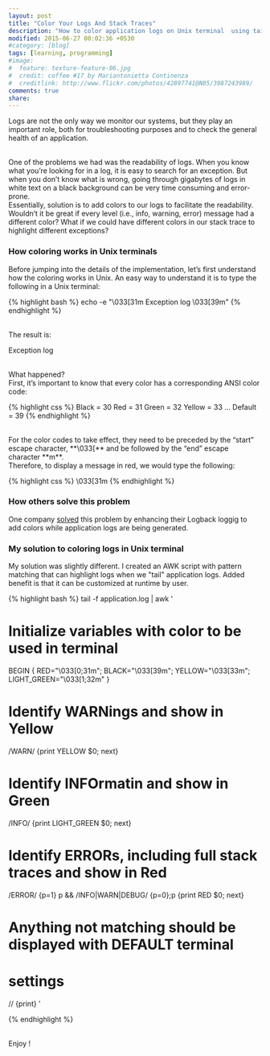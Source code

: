 ```yaml
---
layout: post
title: "Color Your Logs And Stack Traces"
description: "How to color application logs on Unix terminal  using tail and AWK"
modified: 2015-06-27 00:02:36 +0530
#category: [blog]
tags: [learning, programming]
#image:
#  feature: texture-feature-06.jpg
#  credit: coffee #17 by Mariantonietta Continenza
#  creditlink: http://www.flickr.com/photos/42897741@N05/3987243989/
comments: true
share: 
---
```


Logs are not the only way we monitor our systems, but they play an important role, both for troubleshooting purposes and to check the general health of an application.

<br/>
One of the problems we had was the readability of logs. When you know what you’re looking for in a log, it is easy to search for an exception. But when you don’t know what is wrong, going through gigabytes of logs in white text on a black background can be very time consuming and error-prone.

<br/>
Essentially, solution is to add colors to our logs to facilitate the readability.   Wouldn’t it be great if every level (i.e., info, warning, error) message had a different color? What if we could have different colors in our stack trace to highlight different exceptions?

### How coloring works in Unix terminals

Before jumping into the details of the implementation, let’s first understand how the coloring works in Unix. An easy way to understand it is to type the following in a Unix terminal:

{% highlight bash %}
echo -e "\033[31m  Exception log  \033[39m"
{% endhighlight %}

<br/>
The result is:

Exception log

<br/>
What happened?

<br/>
First, it’s important to know that every color has a corresponding ANSI color code:

{% highlight css %}
Black = 30
Red = 31
Green = 32
Yellow = 33
…
Default = 39
{% endhighlight %}

<br/>
For the color codes to take effect, they need to be preceded by the “start” escape character, **\033[** and be followed by the “end” escape character **m**.

<br/>
Therefore, to display a message in red, we would type the following:

{% highlight css %}
\033[31m
{% endhighlight %}

### How others solve this problem
One company [solved] this problem by enhancing their Logback loggig to add colors while application logs are being generated.

### My solution to coloring logs in Unix terminal

My solution was slightly different. I created an AWK script with pattern matching that can highlight logs when we "tail" application logs. Added benefit is that it can be customized at runtime by user.

{% highlight bash %}
tail -f application.log | awk '

# Initialize variables with color to be used in terminal
  BEGIN { RED="\033[0;31m"; 
          BLACK="\033[39m"; 
          YELLOW="\033[33m"; 
          LIGHT_GREEN="\033[1;32m"
  }

# Identify WARNings and show in Yellow
  /WARN/ {print YELLOW $0; next}
  
# Identify  INFOrmatin and show in Green
  /INFO/ {print LIGHT_GREEN $0; next}
  
# Identify ERRORs, including full stack traces and show in Red  
  /ERROR/ {p=1} p && /INFO|WARN|DEBUG/ {p=0};p {print RED $0; next}
  
# Anything not matching should be displayed with DEFAULT terminal 
# settings
  // {print}
'

{% endhighlight %}


<br/>
Enjoy !


[solved]:http://engineering.wix.com/2015/05/21/color-your-logs-and-stack-traces/
